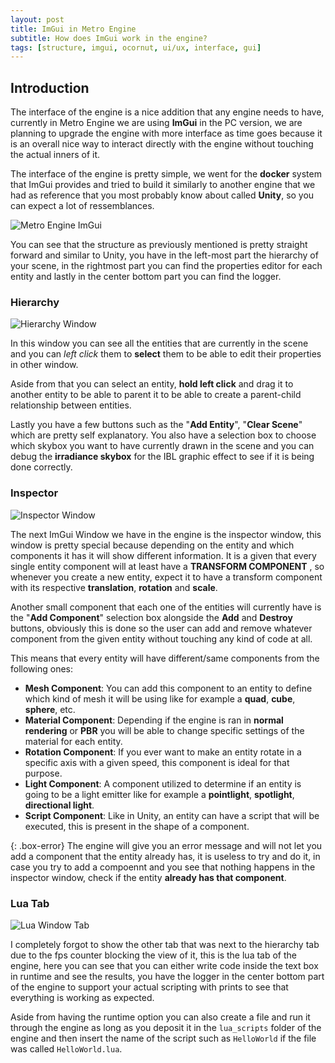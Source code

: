 ```yaml
---
layout: post
title: ImGui in Metro Engine
subtitle: How does ImGui work in the engine?
tags: [structure, imgui, ocornut, ui/ux, interface, gui]
---
```


## Introduction

  The interface of the engine is a nice addition that any engine needs to have, currently in Metro Engine we are using **ImGui** in the PC version, we are planning to upgrade the engine with more interface as time goes because it is an overall nice way to interact directly with the engine without touching the actual inners of it.

  The interface of the engine is pretty simple, we went for the **docker** system that ImGui provides and tried to build it similarly to another engine that we had as reference that you most probably know about called **Unity**, so you can expect a lot of ressemblances.

  ![Metro Engine ImGui](https://i.imgur.com/fdzzfZi.png)
  
  You can see that the structure as previously mentioned is pretty straight forward and similar to Unity, you have in the left-most part the hierarchy of your scene, in the rightmost part you can find the properties editor for each entity and lastly in the center bottom part you can find the logger.
  
  
### Hierarchy

![Hierarchy Window](https://i.imgur.com/SSDh8ZX.png)

  In this window you can see all the entities that are currently in the scene and you can _left click_ them to **select** them to be able to edit their properties in other window.
  
  Aside from that you can select an entity, **hold left click** and drag it to another entity to be able to parent it to be able to create a parent-child relationship between entities.

  Lastly you have a few buttons such as the "**Add Entity**", "**Clear Scene**" which are pretty self explanatory. You also have a  selection box to choose which skybox you want to have currently drawn in the scene and you can debug the **irradiance skybox** for the IBL graphic effect to see if it is being done correctly.

### Inspector

![Inspector Window](https://i.imgur.com/259FVM7.png)

  The next ImGui Window we have in the engine is the inspector window, this window is pretty special because depending on the entity and which components it has it will show different information. It is a given that every single entity component will at least have a **TRANSFORM COMPONENT** , so whenever you create a new entity, expect it to have a transform component with its respective **translation**, **rotation** and **scale**.

  Another small component that each one of the entities will currently have is the "**Add Component**" selection box alongside the **Add** and **Destroy** buttons, obviously this is done so the user can add and remove whatever component from the given entity without touching any kind of code at all.
 
  This means that every entity will have different/same components from the following ones:

  - **Mesh Component**: You can add this component to an entity to define which kind of mesh it will be using like for example a **quad**, **cube**, **sphere**, etc.
  - **Material Component**: Depending if the engine is ran in **normal rendering** or **PBR** you will be able to change specific settings of the material for each entity.
  - **Rotation Component**: If you ever want to make an entity rotate in a specific axis with a given speed, this component is ideal for that purpose.
  - **Light Component**: A component utilized to determine if an entity is going to be a light emitter like for example a **pointlight**, **spotlight**, **directional light**.
  - **Script Component**: Like in Unity, an entity can have a script that will be executed, this is present in the shape of a component.

{: .box-error}
The engine will give you an error message and will not let you add a component that the entity already has, it is useless to try and do it, in case you try to add a compoennt and you see that nothing happens in the inspector window, check if the entity **already has that component**.

  

### Lua Tab

![Lua Window Tab](https://i.imgur.com/5lBaewI.png)

  I completely forgot to show the other tab that was next to the hierarchy tab due to the fps counter blocking the view of it, this is the lua tab of the engine, here you can see that you can either write code inside the text box in runtime and see the results, you have the logger in the center bottom part of the engine to support your actual scripting with prints to see that everything is working as expected.
  
  Aside from having the runtime option you can also create a file and run it through the engine as long as you deposit it in the `lua_scripts` folder of the engine and then insert the name of the script such as `HelloWorld` if the file was called `HelloWorld.lua`.
